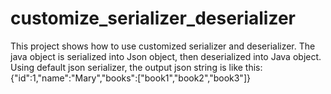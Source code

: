 
# customize_serializer_deserializer
This project shows how to use customized serializer and deserializer. The java object is serialized into Json object, then deserialized into Java object. 
Using default json serializer, the output json string is like this:
{"id":1,"name":"Mary","books":["book1","book2","book3"]}




